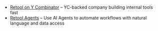 - [Retool on Y Combinator](https://www.ycombinator.com/companies/retool) – YC-backed company building internal tools fast
- [Retool Agents](https://retool.com/agents) – Use AI Agents to automate workflows with natural language and data access